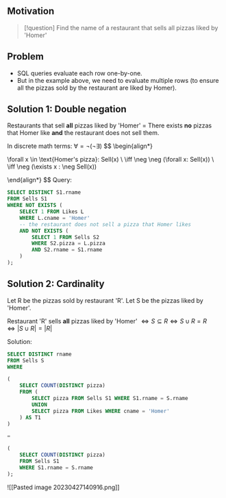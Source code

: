 ## Motivation

>[!question]
> Find the name of a restaurant that sells all pizzas liked by 'Homer'

## Problem
- SQL queries evaluate each row one-by-one.
- But in the example above, we need to evaluate multiple rows (to ensure all the pizzas sold by the restaurant are liked by Homer).

## Solution 1: **Double negation**

Restaurants that sell **all** pizzas liked by 'Homer'
= There exists **no** pizzas that Homer like **and** the restaurant does not sell them.

In discrete math terms: $\forall = \neg(\neg\exists)$
$$
\begin{align*}

\forall x \in \text{Homer's pizza}: Sell(x) \\
\iff \neg \neg (\forall x: Sell(x)) \\
\iff \neg (\exists x : \neg Sell(x)) 

\end{align*}
$$
Query:

```sql
SELECT DISTINCT S1.rname
FROM Sells S1
WHERE NOT EXISTS (
	SELECT 1 FROM Likes L
	WHERE L.cname = 'Homer'
	-- the restaurant does not sell a pizza that Homer likes
	AND NOT EXISTS (
		SELECT 1 FROM Sells S2
		WHERE S2.pizza = L.pizza
		AND S2.rname = S1.rname
	)
);
```

## Solution 2: **Cardinality**

Let R be the pizzas sold by restaurant 'R'.
Let S be the pizzas liked by 'Homer'.

Restaurant 'R' sells **all** pizzas liked by 'Homer' 
$\iff S \subseteq R \iff S \cup R = R \iff \lvert S \cup R \rvert = \lvert R \rvert$ 

Solution:

```sql
SELECT DISTINCT rname 
FROM Sells S 
WHERE 

( 
	SELECT COUNT(DISTINCT pizza) 
	FROM ( 
		SELECT pizza FROM Sells S1 WHERE S1.rname = S.rname 
		UNION 
		SELECT pizza FROM Likes WHERE cname = 'Homer' 
	) AS T1 
) 

= 

( 
	SELECT COUNT(DISTINCT pizza) 
	FROM Sells S1 
	WHERE S1.rname = S.rname 
);

```

![[Pasted image 20230427140916.png]]



